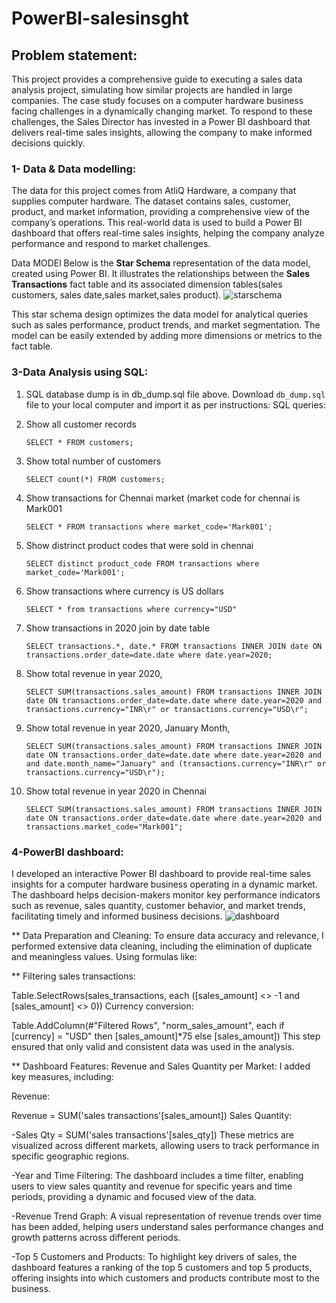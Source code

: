 # PowerBI-salesinsght
## Problem statement:
This project provides a comprehensive guide to executing a sales data analysis project, simulating how similar projects are handled in large companies. The case study focuses on a computer hardware business facing challenges in a dynamically changing market. To respond to these challenges, the Sales Director has invested in a Power BI dashboard that delivers real-time sales insights, allowing the company to make informed decisions quickly.

### 1- Data & Data modelling:
The data for this project comes from AtliQ Hardware, a company that supplies computer hardware. The dataset contains sales, customer, product, and market information, providing a comprehensive view of the company’s operations. This real-world data is used to build a Power BI dashboard that offers real-time sales insights, helping the company analyze performance and respond to market challenges.

Data MODEl
Below is the **Star Schema** representation of the data model, created using Power BI. It illustrates the relationships between the **Sales Transactions** fact table and its associated dimension tables(sales customers, sales date,sales market,sales product).
![starschema](https://github.com/user-attachments/assets/760edbf5-2360-4dcb-8237-81cff33b6570)

This star schema design optimizes the data model for analytical queries such as sales performance, product trends, and market segmentation. The model can be easily extended by adding more dimensions or metrics to the fact table.
### 3-Data Analysis using SQL:
1. SQL database dump is in db_dump.sql file above. Download `db_dump.sql` file to your local computer and import it as per instructions:
   SQL queries:

1. Show all customer records

    `SELECT * FROM customers;`

1. Show total number of customers

    `SELECT count(*) FROM customers;`

1. Show transactions for Chennai market (market code for chennai is Mark001

    `SELECT * FROM transactions where market_code='Mark001';`

1. Show distrinct product codes that were sold in chennai

    `SELECT distinct product_code FROM transactions where market_code='Mark001';`

1. Show transactions where currency is US dollars

    `SELECT * from transactions where currency="USD"`

1. Show transactions in 2020 join by date table

    `SELECT transactions.*, date.* FROM transactions INNER JOIN date ON transactions.order_date=date.date where date.year=2020;`

1. Show total revenue in year 2020,

    `SELECT SUM(transactions.sales_amount) FROM transactions INNER JOIN date ON transactions.order_date=date.date where date.year=2020 and transactions.currency="INR\r" or transactions.currency="USD\r";`
	
1. Show total revenue in year 2020, January Month,

    `SELECT SUM(transactions.sales_amount) FROM transactions INNER JOIN date ON transactions.order_date=date.date where date.year=2020 and and date.month_name="January" and (transactions.currency="INR\r" or transactions.currency="USD\r");`

1. Show total revenue in year 2020 in Chennai

    `SELECT SUM(transactions.sales_amount) FROM transactions INNER JOIN date ON transactions.order_date=date.date where date.year=2020
and transactions.market_code="Mark001";`

### 4-PowerBI dashboard:

I developed an interactive Power BI dashboard to provide real-time sales insights for a computer hardware business operating in a dynamic market. The dashboard helps decision-makers monitor key performance indicators such as revenue, sales quantity, customer behavior, and market trends, facilitating timely and informed business decisions.
![dashboard](https://github.com/user-attachments/assets/5bdcbb0a-ad6a-4571-bef8-b00dac2ad31e)

** Data Preparation and Cleaning:
To ensure data accuracy and relevance, I performed extensive data cleaning, including the elimination of duplicate and meaningless values. Using formulas like:

** Filtering sales transactions:

Table.SelectRows(sales_transactions, each ([sales_amount] <> -1 and [sales_amount] <> 0))
Currency conversion:

Table.AddColumn(#"Filtered Rows", "norm_sales_amount", each if [currency] = "USD" then [sales_amount]*75 else [sales_amount])
This step ensured that only valid and consistent data was used in the analysis.

** Dashboard Features:
Revenue and Sales Quantity per Market: I added key measures, including:

Revenue:

Revenue = SUM('sales transactions'[sales_amount])
Sales Quantity:

-Sales Qty = SUM('sales transactions'[sales_qty])
These metrics are visualized across different markets, allowing users to track performance in specific geographic regions.

-Year and Time Filtering: The dashboard includes a time filter, enabling users to view sales quantity and revenue for specific years and time periods, providing a dynamic and focused view of the data.

-Revenue Trend Graph: A visual representation of revenue trends over time has been added, helping users understand sales performance changes and growth patterns across different periods.

-Top 5 Customers and Products: To highlight key drivers of sales, the dashboard features a ranking of the top 5 customers and top 5 products, offering insights into which customers and products contribute most to the business.

